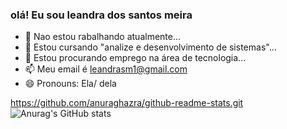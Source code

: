 ### olá! Eu sou leandra dos santos meira

- 🔭 Nao estou rabalhando atualmente...
- 🌱 Estou cursando "analize e desenvolvimento de sistemas"...
- 👯 Estou procurando emprego na área de tecnologia...
- 📫 Meu email é leandrasm1@gmail.com
- 😄 Pronouns: Ela/ dela

https://github.com/anuraghazra/github-readme-stats.git
![Anurag's GitHub stats](https://github-readme-stats.vercel.app/api?username=leandra&show_icons=false&theme=radical)
